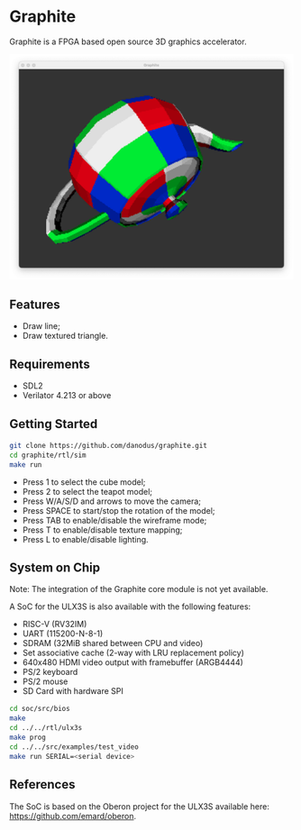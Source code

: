 # Graphite

Graphite is a FPGA based open source 3D graphics accelerator.

![Utah Teapot](doc/teapot.png)

## Features

- Draw line;
- Draw textured triangle.

## Requirements

- SDL2
- Verilator 4.213 or above

## Getting Started
```bash
git clone https://github.com/danodus/graphite.git
cd graphite/rtl/sim
make run
```

- Press 1 to select the cube model;
- Press 2 to select the teapot model;
- Press W/A/S/D and arrows to move the camera;
- Press SPACE to start/stop the rotation of the model;
- Press TAB to enable/disable the wireframe mode;
- Press T to enable/disable texture mapping;
- Press L to enable/disable lighting.

## System on Chip

Note: The integration of the Graphite core module is not yet available.

A SoC for the ULX3S is also available with the following features:
- RISC-V (RV32IM)
- UART (115200-N-8-1)
- SDRAM (32MiB shared between CPU and video)
- Set associative cache (2-way with LRU replacement policy)
- 640x480 HDMI video output with framebuffer (ARGB4444)
- PS/2 keyboard
- PS/2 mouse
- SD Card with hardware SPI

```bash
cd soc/src/bios
make
cd ../../rtl/ulx3s
make prog
cd ../../src/examples/test_video
make run SERIAL=<serial device>
```

## References

The SoC is based on the Oberon project for the ULX3S available here: https://github.com/emard/oberon.

